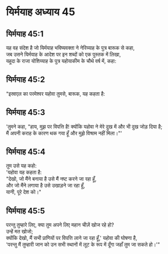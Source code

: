 # यिर्मयाह अध्याय 45

## यिर्मयाह 45:1  
यह वह संदेश है जो यिर्मयाह भविष्यवक्ता ने नेरिय्याह के पुत्र बारूक से कहा,  
जब उसने यिर्मयाह के आदेश पर इन शब्दों को एक पुस्तक में लिखा,  
यहूदा के राजा योशिय्याह के पुत्र यहोयाकीम के चौथे वर्ष में, कहा:

## यिर्मयाह 45:2  
"इस्राएल का परमेश्वर यहोवा तुमसे, बारूक, यह कहता है:

## यिर्मयाह 45:3  
'तुमने कहा, "हाय, मुझ पर विपत्ति है! क्योंकि यहोवा ने मेरे दुख में और भी दुख जोड़ दिया है;  
मैं अपनी कराह के कारण थक गया हूँ और मुझे विश्राम नहीं मिला।"'

## यिर्मयाह 45:4  
तुम उसे यह कहो:  
'यहोवा यह कहता है:  
"देखो, जो मैंने बनाया है उसे मैं नष्ट करने जा रहा हूँ,  
और जो मैंने लगाया है उसे उखाड़ने जा रहा हूँ,  
यानी, पूरे देश को।"

## यिर्मयाह 45:5  
परन्तु तुम्हारे लिए, क्या तुम अपने लिए महान चीज़ें खोज रहे हो?  
उन्हें मत खोजो;  
क्योंकि देखो, मैं सभी प्राणियों पर विपत्ति लाने जा रहा हूँ,' यहोवा की घोषणा है,  
'परन्तु मैं तुम्हारी जान को उन सभी स्थानों में लूट के रूप में दूँगा जहाँ तुम जा सकते हो।'"
